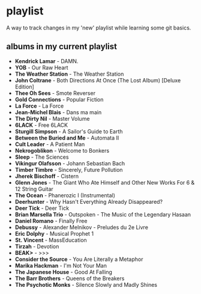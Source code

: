 # playlist

A way to track changes in my 'new' playlist while learning some git basics.

## albums in my current playlist

- **Kendrick Lamar** - DAMN.
- **YOB** - Our Raw Heart
- **The Weather Station** - The Weather Station
- **John Coltrane** - Both Directions At Once (The Lost Album) [Deluxe Edition]
- **Thee Oh Sees** - Smote Reverser
- **Gold Connections** - Popular Fiction
- **La Force** - La Force
- **Jean-Michel Blais** - Dans ma main
- **The Dirty Nil** - Master Volume
- **6LACK** - Free 6LACK
- **Sturgill Simpson** - A Sailor's Guide to Earth
- **Between the Buried and Me** - Automata II
- **Cult Leader** - A Patient Man
- **Nekrogoblikon** - Welcome to Bonkers
- **Sleep** - The Sciences
- **Vikingur Olafsson** - Johann Sebastian Bach
- **Timber Timbre** - Sincerely, Future Pollution
- **Jherek Bischoff** - Cistern
- **Glenn Jones** - The Giant Who Ate Himself and Other New Works For 6 & 12 String Guitar
- **The Ocean** - Phanerozic I (Instrumental)
- **Deerhunter** - Why Hasn't Everything Already Disappeared?
- **Deer Tick** - Deer Tick
- **Brian Marsella Trio** - Outspoken - The Music of the Legendary Hasaan
- **Daniel Romano** - Finally Free
- **Debussy** - Alexander Melnikov - Preludes du 2e Livre
- **Eric Dolphy** - Musical Prophet 1
- **St. Vincent** - MassEducation
- **Tirzah** - Devotion
- **BEAK>** - >>>
- **Consider the Source** - You Are Literally a Metaphor
- **Marika Hackman** - I'm Not Your Man
- **The Japanese House** - Good At Falling
- **The Barr Brothers** - Queens of the Breakers
- **The Psychotic Monks** - Silence Slowly and Madly Shines

